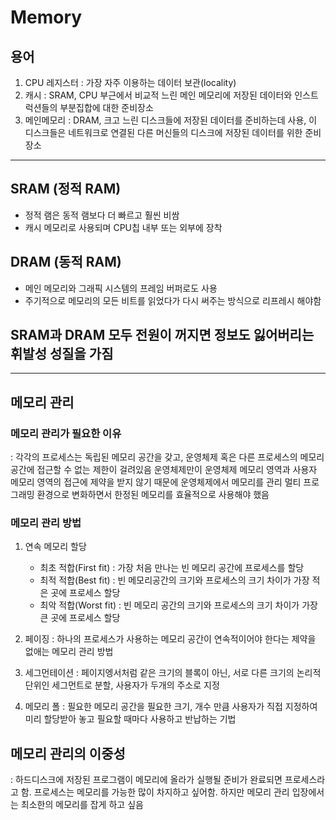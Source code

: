 # Memory

## 용어

1. CPU 레지스터 : 가장 자주 이용하는 데이터 보관(locality)
2. 캐시 : SRAM, CPU 부근에서 비교적 느린 메인 메모리에 저장된 데이터와 인스트럭션들의 부분집합에 대한 준비장소
3. 메인메모리 : DRAM, 크고 느린 디스크들에 저장된 데이터를 준비하는데 사용, 이 디스크들은 네트워크로 연결된 다른 머신들의 디스크에 저장된 데이터를 위한 준비장소


---

## SRAM (정적 RAM)
- 정적 램은 동적 램보다 더 빠르고 훨씬 비쌈
- 캐시 메모리로 사용되며 CPU칩 내부 또는 외부에 장착

## DRAM (동적 RAM)
- 메인 메모리와 그래픽 시스템의 프레임 버퍼로도 사용
- 주기적으로 메모리의 모든 비트를 읽었다가 다시 써주는 방식으로 리프레시 해야함

## SRAM과 DRAM 모두 전원이 꺼지면 정보도 잃어버리는 휘발성 성질을 가짐


---

## 메모리 관리

### 메모리 관리가 필요한 이유
: 각각의 프로세스는 독립된 메모리 공간을 갖고, 운영체제 혹은 다른 프로세스의 메모리 공간에 접근할 수 없는 제한이 걸려있음
운영체제만이 운영체제 메모리 영역과 사용자 메모리 영역의 접근에 제약을 받지 않기 때문에 운영체제에서 메모리를 관리
멀티 프로그래밍 환경으로 변화하면서 한정된 메모리를 효율적으로 사용해야 했음

### 메모리 관리 방법

1. 연속 메모리 할당
   - 최초 적합(First fit) : 가장 처음 만나는 빈 메모리 공간에 프로세스를 할당
   - 최적 적합(Best fit) : 빈 메모리공간의 크기와 프로세스의 크기 차이가 가장 적은 곳에 프로세스 할당
   - 최악 적합(Worst fit) : 빈 메모리 공간의 크기와 프로세스의 크기 차이가 가장 큰 곳에 프로세스 할당

2. 페이징
   : 하나의 프로세스가 사용하는 메모리 공간이 연속적이어야 한다는 제약을 없애는 메모리 관리 방법

3. 세그먼테이션
   : 페이지엥서처럼 같은 크기의 블록이 아닌, 서로 다른 크기의 논리적 단위인 세그먼트로 분할, 사용자가 두개의 주소로 지정

4. 메모리 폴
   : 필요한 메모리 공간을 필요한 크기, 개수 만큼 사용자가 직접 지정하여 미리 할당받아 놓고 필요할 때마다 사용하고 반납하는 기법


## 메모리 관리의 이중성
: 하드디스크에 저장된 프로그램이 메모리에 올라가 실행될 준비가 완료되면 프로세스라고 함.
프로세스는 메모리를 가능한 많이 차지하고 싶어함.
하지만 메모리 관리 입장에서는 최소한의 메모리를 잡게 하고 싶음

